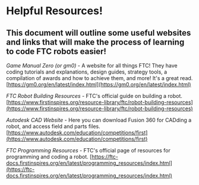 # Helpful Resources!
## This document will outline some useful websites and links that will make the process of learning to code FTC robots easier!

_Game Manual Zero (or gm0)_ - A website for all things FTC! They have coding tutorials and explanations, design guides, strategy tools, a compilation of awards and how to achieve them, and more! It's a great read.
[https://gm0.org/en/latest/index.html](https://gm0.org/en/latest/index.html)

_FTC Robot Building Resources_ - FTC's official guide on building a robot. [https://www.firstinspires.org/resource-library/ftc/robot-building-resources](https://www.firstinspires.org/resource-library/ftc/robot-building-resources)

_Autodesk CAD Website_ - Here you can download Fusion 360 for CADding a robot, and access field and parts files. [https://www.autodesk.com/education/competitions/first](https://www.autodesk.com/education/competitions/first)

_FTC Programming Resources_ - FTC's official page of resources for programming and coding a robot. [https://ftc-docs.firstinspires.org/en/latest/programming_resources/index.html](https://ftc-docs.firstinspires.org/en/latest/programming_resources/index.html)

